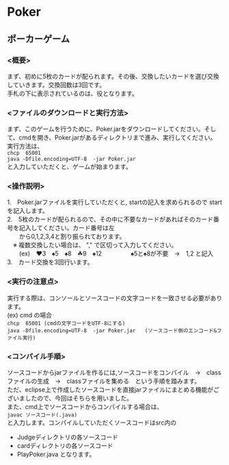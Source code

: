 # Poker

## ポーカーゲーム  

### <概要>  
まず、初めに5枚のカードが配られます。その後、交換したいカードを選び交換していきます。交換回数は3回です。  
手札の下に表示されているのは、役となります。

  
### <ファイルのダウンロードと実行方法>  
まず、このゲームを行うために、Poker.jarをダウンロードしてください。そして、cmdを開き、Poker.jarがあるディレクトリまで進み、実行してください。  
実行方法は、  
    `chcp  65001`   
    `java -Dfile.encoding=UTF-8  -jar Poker.jar`  
と入力していただくと、ゲームが始まります。  

  
### <操作説明>  
1.　Poker.jarファイルを実行していただくと, startの記入を求められるので start を記入します。  
2.　5枚のカードが配られるので、その中に不要なカードがあればそのカード番号を記入してください。カード番号は左  
　　から0,1,2,3,4と割り振られております。  
  　※ 複数交換したい場合は、 "," で区切って入力してください。  
   　　(ex)　♥3　♠5　♠8　☘9　♠12  　
     　　　 ♠5と♠8が不要　→　1,2 と記入    
3.　カード交換を3回行います。  

  
### <実行の注意点>  
 実行する際は、コンソールとソースコードの文字コードを一致させる必要があります。  
 (ex) cmd の場合  
    `chcp  65001 (cmdの文字コードをUTF-8にする)`  
    `java -Dfile.encoding=UTF-8  -jar Poker.jar   (ソースコード側のエンコード&ファイル実行)`  
         
### <コンパイル手順>  
ソースコードからjarファイルを作るには,ソースコードをコンパイル　→　classファイルの生成　→　classファイルを集める　という手順を踏みます。  
ただ、eclipse上で作成したソースコードを直接jarファイルにまとめる機能がございましたので、今回はそちらを用いました。   
また、cmd上でソースコードからコンパイルする場合は、  
        `javac ソースコード(.java)`  
と入力します。コンパイルしていただくソースコードはsrc内の  
+ Judgeディレクトリの各ソースコード  
+ cardディレクトリの各ソースコード
+ PlayPoker.java
となります。
